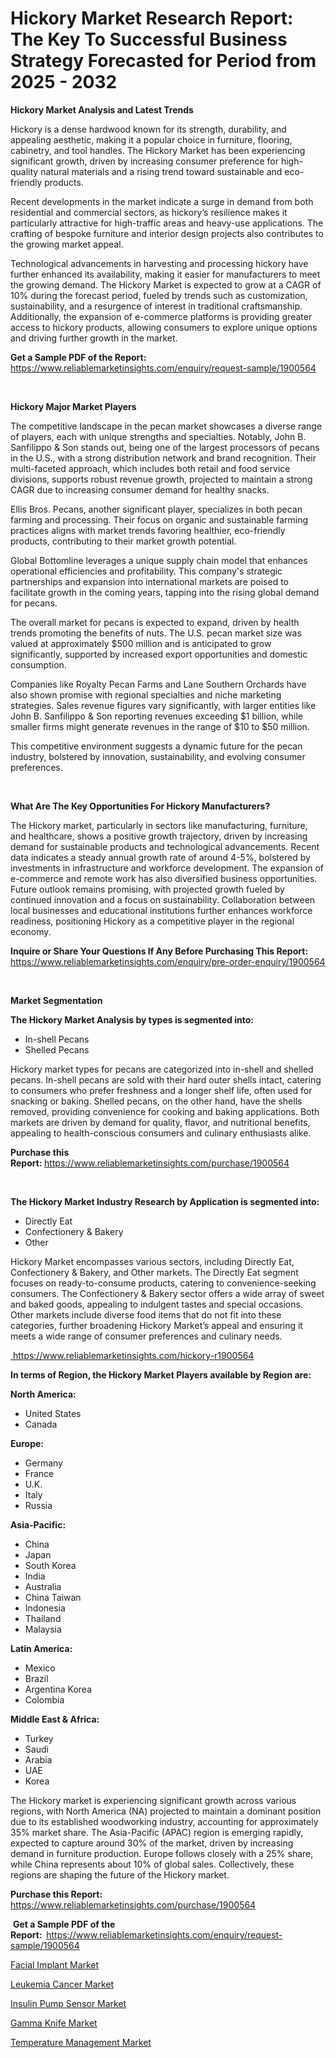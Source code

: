 <p><h1>Hickory Market Research Report: The Key To Successful Business Strategy Forecasted for Period from 2025 - 2032</h1></p><p><strong>Hickory Market Analysis and Latest Trends</strong></p>
<p><p>Hickory is a dense hardwood known for its strength, durability, and appealing aesthetic, making it a popular choice in furniture, flooring, cabinetry, and tool handles. The Hickory Market has been experiencing significant growth, driven by increasing consumer preference for high-quality natural materials and a rising trend toward sustainable and eco-friendly products. </p><p>Recent developments in the market indicate a surge in demand from both residential and commercial sectors, as hickory’s resilience makes it particularly attractive for high-traffic areas and heavy-use applications. The crafting of bespoke furniture and interior design projects also contributes to the growing market appeal. </p><p>Technological advancements in harvesting and processing hickory have further enhanced its availability, making it easier for manufacturers to meet the growing demand. The Hickory Market is expected to grow at a CAGR of 10% during the forecast period, fueled by trends such as customization, sustainability, and a resurgence of interest in traditional craftsmanship. Additionally, the expansion of e-commerce platforms is providing greater access to hickory products, allowing consumers to explore unique options and driving further growth in the market.</p></p>
<p><strong>Get a Sample PDF of the Report:&nbsp;</strong> <a href="https://www.reliablemarketinsights.com/enquiry/request-sample/1900564?utm_campaign=3520&utm_medium=2&utm_source=Github&utm_content=ia&utm_term=07042025&utm_id=hickory">https://www.reliablemarketinsights.com/enquiry/request-sample/1900564</a></p>
<p>&nbsp;</p>
<p><strong>Hickory Major Market Players</strong></p>
<p><p>The competitive landscape in the pecan market showcases a diverse range of players, each with unique strengths and specialties. Notably, John B. Sanfilippo & Son stands out, being one of the largest processors of pecans in the U.S., with a strong distribution network and brand recognition. Their multi-faceted approach, which includes both retail and food service divisions, supports robust revenue growth, projected to maintain a strong CAGR due to increasing consumer demand for healthy snacks.</p><p>Ellis Bros. Pecans, another significant player, specializes in both pecan farming and processing. Their focus on organic and sustainable farming practices aligns with market trends favoring healthier, eco-friendly products, contributing to their market growth potential.</p><p>Global Bottomline leverages a unique supply chain model that enhances operational efficiencies and profitability. This company's strategic partnerships and expansion into international markets are poised to facilitate growth in the coming years, tapping into the rising global demand for pecans.</p><p>The overall market for pecans is expected to expand, driven by health trends promoting the benefits of nuts. The U.S. pecan market size was valued at approximately $500 million and is anticipated to grow significantly, supported by increased export opportunities and domestic consumption.</p><p>Companies like Royalty Pecan Farms and Lane Southern Orchards have also shown promise with regional specialties and niche marketing strategies. Sales revenue figures vary significantly, with larger entities like John B. Sanfilippo & Son reporting revenues exceeding $1 billion, while smaller firms might generate revenues in the range of $10 to $50 million.</p><p>This competitive environment suggests a dynamic future for the pecan industry, bolstered by innovation, sustainability, and evolving consumer preferences.</p></p>
<p>&nbsp;</p>
<p><strong>What Are The Key Opportunities For Hickory Manufacturers?</strong></p>
<p><p>The Hickory market, particularly in sectors like manufacturing, furniture, and healthcare, shows a positive growth trajectory, driven by increasing demand for sustainable products and technological advancements. Recent data indicates a steady annual growth rate of around 4-5%, bolstered by investments in infrastructure and workforce development. The expansion of e-commerce and remote work has also diversified business opportunities. Future outlook remains promising, with projected growth fueled by continued innovation and a focus on sustainability. Collaboration between local businesses and educational institutions further enhances workforce readiness, positioning Hickory as a competitive player in the regional economy.</p></p>
<p><strong>Inquire or Share Your Questions If Any Before Purchasing This Report:</strong> <a href="https://www.reliablemarketinsights.com/enquiry/pre-order-enquiry/1900564?utm_campaign=3520&utm_medium=2&utm_source=Github&utm_content=ia&utm_term=07042025&utm_id=hickory">https://www.reliablemarketinsights.com/enquiry/pre-order-enquiry/1900564</a></p>
<p>&nbsp;</p>
<p><strong>Market Segmentation</strong></p>
<p><strong>The Hickory Market Analysis by types is segmented into:</strong></p>
<p><ul><li>In-shell Pecans</li><li>Shelled Pecans</li></ul></p>
<p><p>Hickory market types for pecans are categorized into in-shell and shelled pecans. In-shell pecans are sold with their hard outer shells intact, catering to consumers who prefer freshness and a longer shelf life, often used for snacking or baking. Shelled pecans, on the other hand, have the shells removed, providing convenience for cooking and baking applications. Both markets are driven by demand for quality, flavor, and nutritional benefits, appealing to health-conscious consumers and culinary enthusiasts alike.</p></p>
<p><strong>Purchase this Report:&nbsp;</strong><a href="https://www.reliablemarketinsights.com/purchase/1900564?utm_campaign=3520&utm_medium=2&utm_source=Github&utm_content=ia&utm_term=07042025&utm_id=hickory">https://www.reliablemarketinsights.com/purchase/1900564</a></p>
<p>&nbsp;</p>
<p><strong>The Hickory Market Industry Research by Application is segmented into:</strong></p>
<p><ul><li>Directly Eat</li><li>Confectionery & Bakery</li><li>Other</li></ul></p>
<p><p>Hickory Market encompasses various sectors, including Directly Eat, Confectionery & Bakery, and Other markets. The Directly Eat segment focuses on ready-to-consume products, catering to convenience-seeking consumers. The Confectionery & Bakery sector offers a wide array of sweet and baked goods, appealing to indulgent tastes and special occasions. Other markets include diverse food items that do not fit into these categories, further broadening Hickory Market’s appeal and ensuring it meets a wide range of consumer preferences and culinary needs.</p></p>
<p><a href="https://www.reliablemarketinsights.com/hickory-r1900564?utm_campaign=3520&utm_medium=2&utm_source=Github&utm_content=ia&utm_term=07042025&utm_id=hickory">&nbsp;https://www.reliablemarketinsights.com/hickory-r1900564</a></p>
<p><strong>In terms of Region, the Hickory Market Players available by Region are:</strong></p>
<p>
    <p> <strong> North America: </strong>
        <ul>
            <li>United States</li>
            <li>Canada</li>
        </ul>
        </p> 
    <p> <strong> Europe: </strong>
        <ul>
            <li>Germany</li>
            <li>France</li>
            <li>U.K.</li>
            <li>Italy</li>
            <li>Russia</li>
        </ul>
        </p> 
    <p> <strong> Asia-Pacific: </strong>
        <ul>
            <li>China</li>
            <li>Japan</li>
            <li>South Korea</li>
            <li>India</li>
            <li>Australia</li>
            <li>China Taiwan</li>
            <li>Indonesia</li>
            <li>Thailand</li>
            <li>Malaysia</li>
        </ul>
        </p> 
    <p> <strong> Latin America: </strong>
        <ul>
            <li>Mexico</li>
            <li>Brazil</li>
            <li>Argentina Korea</li>
            <li>Colombia</li>
        </ul>
        </p> 
    <p> <strong> Middle East & Africa: </strong>
        <ul>
            <li>Turkey</li>
            <li>Saudi</li>
            <li>Arabia</li>
            <li>UAE</li>
            <li>Korea</li>
        </ul>
    </p>
    </p>
<p><p>The Hickory market is experiencing significant growth across various regions, with North America (NA) projected to maintain a dominant position due to its established woodworking industry, accounting for approximately 35% market share. The Asia-Pacific (APAC) region is emerging rapidly, expected to capture around 30% of the market, driven by increasing demand in furniture production. Europe follows closely with a 25% share, while China represents about 10% of global sales. Collectively, these regions are shaping the future of the Hickory market.</p></p>
<p><strong>Purchase this Report: </strong><a href="https://www.reliablemarketinsights.com/purchase/1900564?utm_campaign=3520&utm_medium=2&utm_source=Github&utm_content=ia&utm_term=07042025&utm_id=hickory">https://www.reliablemarketinsights.com/purchase/1900564</a></p>
<p>&nbsp;<strong>Get a Sample PDF of the Report:&nbsp;&nbsp;</strong><a href="https://www.reliablemarketinsights.com/enquiry/request-sample/1900564?utm_campaign=3520&utm_medium=2&utm_source=Github&utm_content=ia&utm_term=07042025&utm_id=hickory">https://www.reliablemarketinsights.com/enquiry/request-sample/1900564</a></p>
<p><strong></strong></p>
<p><p><a href="https://www.linkedin.com/pulse/facial-implant-market-report-2025-2032-evaluating-growth-jdjvc?utm_campaign=3520&utm_medium=2&utm_source=Github&utm_content=ia&utm_term=07042025&utm_id=hickory">Facial Implant Market</a></p><p><a href="https://www.linkedin.com/pulse/leukemia-cancer-market-analysis-2025-2032-projected-duzxe?utm_campaign=3520&utm_medium=2&utm_source=Github&utm_content=ia&utm_term=07042025&utm_id=hickory">Leukemia Cancer Market</a></p><p><a href="https://www.linkedin.com/pulse/insulin-pump-sensor-market-analysis-major-challenges-sales-volume-dyque?utm_campaign=3520&utm_medium=2&utm_source=Github&utm_content=ia&utm_term=07042025&utm_id=hickory">Insulin Pump Sensor Market</a></p><p><a href="https://www.linkedin.com/pulse/projecting-growth-gamma-knife-market-insights-expected-n6wjc?utm_campaign=3520&utm_medium=2&utm_source=Github&utm_content=ia&utm_term=07042025&utm_id=hickory">Gamma Knife Market</a></p><p><a href="https://www.linkedin.com/pulse/regional-adaptations-global-temperature-management-market-r4rpc?utm_campaign=3520&utm_medium=2&utm_source=Github&utm_content=ia&utm_term=07042025&utm_id=hickory">Temperature Management Market</a></p></p>